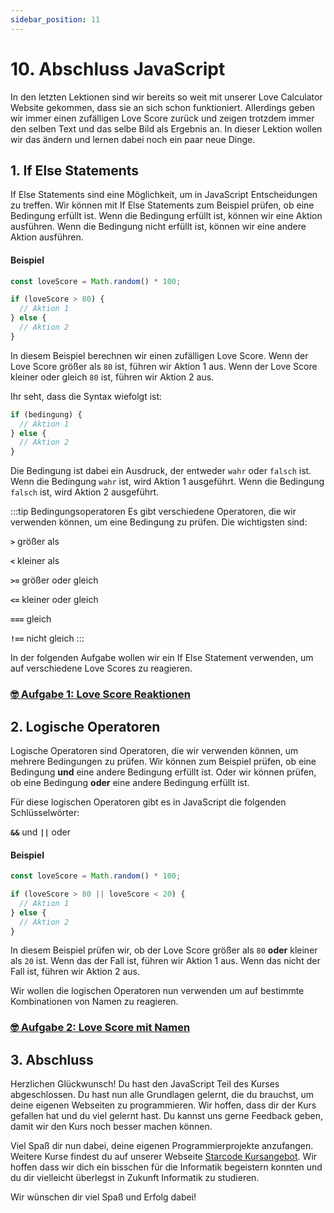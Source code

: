 ```yaml
---
sidebar_position: 11
---
```


# 10. Abschluss JavaScript

In den letzten Lektionen sind wir bereits so weit mit unserer Love Calculator Website gekommen, dass sie an sich schon funktioniert. Allerdings geben wir immer einen zufälligen Love Score zurück und zeigen trotzdem immer den selben Text und das selbe Bild als Ergebnis an. In dieser Lektion wollen wir das ändern und lernen dabei noch ein paar neue Dinge.

## 1. If Else Statements

If Else Statements sind eine Möglichkeit, um in JavaScript Entscheidungen zu treffen. Wir können mit If Else Statements zum Beispiel prüfen, ob eine Bedingung erfüllt ist. Wenn die Bedingung erfüllt ist, können wir eine Aktion ausführen. Wenn die Bedingung nicht erfüllt ist, können wir eine andere Aktion ausführen.

#### Beispiel

```js
const loveScore = Math.random() * 100;

if (loveScore > 80) {
  // Aktion 1
} else {
  // Aktion 2
}
```

In diesem Beispiel berechnen wir einen zufälligen Love Score. Wenn der Love Score größer als `80` ist, führen wir Aktion 1 aus. Wenn der Love Score kleiner oder gleich `80` ist, führen wir Aktion 2 aus.

Ihr seht, dass die Syntax wiefolgt ist:

```js
if (bedingung) {
  // Aktion 1
} else {
  // Aktion 2
}
```

Die Bedingung ist dabei ein Ausdruck, der entweder `wahr` oder `falsch` ist. Wenn die Bedingung `wahr` ist, wird Aktion 1 ausgeführt. Wenn die Bedingung `falsch` ist, wird Aktion 2 ausgeführt.

:::tip Bedingungsoperatoren
Es gibt verschiedene Operatoren, die wir verwenden können, um eine Bedingung zu prüfen. Die wichtigsten sind:

**`>`** größer als

**`<`** kleiner als

**`>=`** größer oder gleich

**`<=`** kleiner oder gleich

**`===`** gleich

**`!==`** nicht gleich
:::

In der folgenden Aufgabe wollen wir ein If Else Statement verwenden, um auf verschiedene Love Scores zu reagieren.

### [🤓 Aufgabe 1: Love Score Reaktionen](aufgabe-1-love-score-reaktionen)

## 2. Logische Operatoren

Logische Operatoren sind Operatoren, die wir verwenden können, um mehrere Bedingungen zu prüfen. Wir können zum Beispiel prüfen, ob eine Bedingung **und** eine andere Bedingung erfüllt ist. Oder wir können prüfen, ob eine Bedingung **oder** eine andere Bedingung erfüllt ist.

Für diese logischen Operatoren gibt es in JavaScript die folgenden Schlüsselwörter:

**`&&`** und
**`||`** oder

#### Beispiel

```js
const loveScore = Math.random() * 100;

if (loveScore > 80 || loveScore < 20) {
  // Aktion 1
} else {
  // Aktion 2
}
```

In diesem Beispiel prüfen wir, ob der Love Score größer als `80` **oder** kleiner als `20` ist. Wenn das der Fall ist, führen wir Aktion 1 aus. Wenn das nicht der Fall ist, führen wir Aktion 2 aus.

Wir wollen die logischen Operatoren nun verwenden um auf bestimmte Kombinationen von Namen zu reagieren.

### [🤓 Aufgabe 2: Love Score mit Namen](aufgabe-2-love-score-mit-namen)

## 3. Abschluss

Herzlichen Glückwunsch! Du hast den JavaScript Teil des Kurses abgeschlossen. Du hast nun alle Grundlagen gelernt, die du brauchst, um deine eigenen Webseiten zu programmieren. Wir hoffen, dass dir der Kurs gefallen hat und du viel gelernt hast. Du kannst uns gerne Feedback geben, damit wir den Kurs noch besser machen können.

Viel Spaß dir nun dabei, deine eigenen Programmierprojekte anzufangen. Weitere Kurse findest du auf unserer Webseite [Starcode Kursangebot](https://www.starcode.de/courses). Wir hoffen dass wir dich ein bisschen für die Informatik begeistern konnten und du dir vielleicht überlegst in Zukunft Informatik zu studieren.

Wir wünschen dir viel Spaß und Erfolg dabei!
